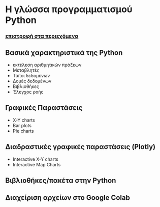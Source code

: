 # Η γλώσσα προγραμματισμού Python

### [επιστροφή στα περιεχόμενα](./README.md)

## Βασικά χαρακτηριστικά της Python
* εκτέλεση αριθμητικών πράξεων
* Μεταβλητές
* Τύποι δεδομένων
* Δομές δεδομένων
* Βιβλιοθήκες
* Έλεγχος ροής

## Γραφικές Παραστάσεις
* Χ-Υ charts
* Bar plots
* Pie charts

## Διαδραστικές γραφικές παραστάσεις (Plotly)
* Interactive X-Y charts
* Interactive Map Charts

## Βιβλιοθήκες/πακέτα στην Python

## Διαχείριση αρχείων στο Google Colab
